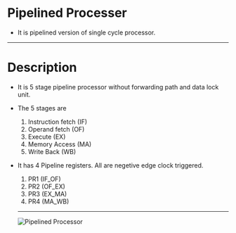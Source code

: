 # Pipelined Processer

* It is pipelined version of single cycle processor.
---------------------------------------------------------------------------------------------------------------------
# Description
* It is 5 stage pipeline processor without forwarding path and data lock unit.
* The 5 stages are 

  1. Instruction fetch (IF)
  2. Operand fetch     (OF)
  3. Execute           (EX)
  4. Memory Access     (MA)
  5. Write Back        (WB)
  
* It has 4 Pipeline registers. All are negetive edge clock triggered.
  1. PR1 (IF_OF)
  2. PR2 (OF_EX)
  3. PR3 (EX_MA)
  4. PR4 (MA_WB)
  
  ----------------------------------------------------------------------------------------------------------------------------
   ![ Pipelined Processor](https://)

